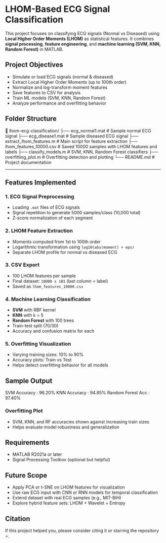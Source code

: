 # LHOM-Based ECG Signal Classification

This project focuses on classifying ECG signals (Normal vs Diseased) using **Local Higher Order Moments (LHOM)** as statistical features. It combines **signal processing**, **feature engineering**, and **machine learning (SVM, KNN, Random Forest)** in MATLAB.



## Project Objectives

- Simulate or load ECG signals (normal & diseased)
- Extract Local Higher Order Moments (up to 100th order)
- Normalize and log-transform moment features
- Save features to CSV for analysis
- Train ML models (SVM, KNN, Random Forest)
- Analyze performance and overfitting behavior


##  Folder Structure
📂 lhom-ecg-classification/
├── ecg_normal1.mat # Sample normal ECG signal
├── ecg_disease1.mat # Sample diseased ECG signal
├── extract_lhom_features.m # Main script for feature extraction
├── lhom_features_10000.csv # Saved 10000 samples with LHOM features and labels
├── classify_models.m # SVM, KNN, Random Forest classifiers
├── overfitting_plot.m # Overfitting detection and plotting
└── README.md # Project documentation


---

##  Features Implemented

###  1. ECG Signal Preprocessing
- Loading `.mat` files of ECG signals
- Signal repetition to generate 5000 samples/class (10,000 total)
- Z-score normalization of each segment

###  2. LHOM Feature Extraction
- Moments computed from 1st to 100th order
- Logarithmic transformation using `log10(abs(moment) + eps)`
- Separate LHOM profile for normal vs diseased ECG

###  3. CSV Export
- 100 LHOM features per sample
- Final dataset: `10000 x 101` (last column = label)
- Saved as `lhom_features_10000.csv`

###  4. Machine Learning Classification
- **SVM** with RBF kernel  
- **KNN** with k = 5  
- **Random Forest** with 100 trees  
- Train-test split (70/30)
- Accuracy and confusion matrix for each

###  5. Overfitting Visualization
- Varying training sizes: 10% to 90%
- Accuracy plots: Train vs Test
- Helps detect overfitting behavior for all models

##  Sample Output
SVM Accuracy : 96.20%
KNN Accuracy : 94.85%
Random Forest Acc : 97.40%


###  Overfitting Plot
- SVM, KNN, and RF accuracies shown against increasing train sizes
- Helps evaluate model robustness and generalization


##  Requirements

- MATLAB R2021a or later
- Signal Processing Toolbox (optional but helpful)

##  Future Scope

- Apply PCA or t-SNE on LHOM features for visualization
- Use raw ECG input with CNN or RNN models for temporal classification
- Extend dataset with real ECG samples (e.g., MIT-BIH)
- Explore hybrid feature sets: LHOM + Wavelet + Entropy

##  Citation
If this project helped you, please consider citing it or starring the repository ⭐.
